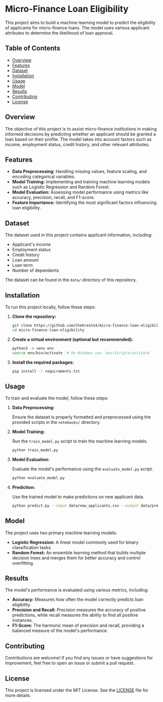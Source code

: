 # Micro-Finance Loan Eligibility

This project aims to build a machine learning model to predict the eligibility of applicants for micro-finance loans. The model uses various applicant attributes to determine the likelihood of loan approval.

## Table of Contents

- [Overview](#overview)
- [Features](#features)
- [Dataset](#dataset)
- [Installation](#installation)
- [Usage](#usage)
- [Model](#model)
- [Results](#results)
- [Contributing](#contributing)
- [License](#license)

## Overview

The objective of this project is to assist micro-finance institutions in making informed decisions by predicting whether an applicant should be granted a loan based on their profile. The model takes into account factors such as income, employment status, credit history, and other relevant attributes.

## Features

- **Data Preprocessing:** Handling missing values, feature scaling, and encoding categorical variables.
- **Model Training:** Implementing and training machine learning models such as Logistic Regression and Random Forest.
- **Model Evaluation:** Assessing model performance using metrics like accuracy, precision, recall, and F1-score.
- **Feature Importance:** Identifying the most significant factors influencing loan eligibility.

## Dataset

The dataset used in this project contains applicant information, including:

- Applicant's income
- Employment status
- Credit history
- Loan amount
- Loan term
- Number of dependents

The dataset can be found in the `data/` directory of this repository.

## Installation

To run this project locally, follow these steps:

1. **Clone the repository:**

   ```bash
   git clone https://github.com/Chekresh14/micro-finance-loan-eligibility.git
   cd micro-finance-loan-eligibility
   ```

2. **Create a virtual environment (optional but recommended):**

   ```bash
   python3 -m venv env
   source env/bin/activate  # On Windows use `env\Scripts\activate`
   ```

3. **Install the required packages:**

   ```bash
   pip install -r requirements.txt
   ```

## Usage

To train and evaluate the model, follow these steps:

1. **Data Preprocessing:**

   Ensure the dataset is properly formatted and preprocessed using the provided scripts in the `notebooks/` directory.

2. **Model Training:**

   Run the `train_model.py` script to train the machine learning models.

   ```bash
   python train_model.py
   ```

3. **Model Evaluation:**

   Evaluate the model's performance using the `evaluate_model.py` script.

   ```bash
   python evaluate_model.py
   ```

4. **Prediction:**

   Use the trained model to make predictions on new applicant data.

   ```bash
   python predict.py --input data/new_applicants.csv --output data/predictions.csv
   ```

## Model

The project uses two primary machine learning models:

- **Logistic Regression:** A linear model commonly used for binary classification tasks.
- **Random Forest:** An ensemble learning method that builds multiple decision trees and merges them for better accuracy and control overfitting.

## Results

The model's performance is evaluated using various metrics, including:

- **Accuracy:** Measures how often the model correctly predicts loan eligibility.
- **Precision and Recall:** Precision measures the accuracy of positive predictions, while recall measures the ability to find all positive instances.
- **F1-Score:** The harmonic mean of precision and recall, providing a balanced measure of the model's performance.

## Contributing

Contributions are welcome! If you find any issues or have suggestions for improvement, feel free to open an issue or submit a pull request.

## License

This project is licensed under the MIT License. See the [LICENSE](LICENSE) file for more details.

